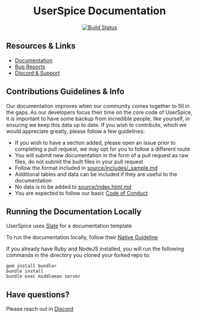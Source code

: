 <h1 align="center">UserSpice Documentation</h1>
<p align="center">
  <a href="https://github.com/userspice/docs/actions?query=workflow%3ABuild+branch%3Amain"><img src="https://github.com/userspice/docs/workflows/Build/badge.svg?branch=main" alt="Build Status"></a>
</p>

Resources & Links
--------------------
* [Documentation](https://userspice.github.io/docs/)
* [Bug Reports](https://userspice.com/bugs)
* [Discord & Support](https://discord.gg/j25FeHu)

Contributions Guidelines & Info
--------------------
Our documentation improves when our community comes together to fill in the gaps. As our developers focus their time on the core code of UserSpice, it is important to have some backup from incredible people, like yourself, in ensuring we keep this data up to date. If you wish to contribute, which we would appreciate greatly, please follow a few guidelines:

* If you wish to have a section added, please open an issue prior to completing a pull request, we may opt for you to follow a different route
* You will submit new documentation in the form of a pull request as raw files, do not submit the built files in your pull request
* Follow the format included in [source/includes/_sample.md](source/includes/_sample.md)
* Additional tables and data can be included if they are useful to the documentation
* No data is to be added to [source/index.html.md](source/index.html.md)
* You are expected to follow our basic [Code of Conduct](CODE_OF_CONDUCT.md)

Running the Documentation Locally
--------------------
UserSpice uses [Slate](https://github.com/slatedocs/slate) for a documentation template

To run the documentation locally, follow their [Native Guideline](https://github.com/slatedocs/slate/wiki/Using-Slate-Natively)

If you already have Ruby and NodeJS installed, you will run the following commands in the directory you cloned your forked repo to:

```
gem install bundler
bundle install
bundle exec middleman server
````

Have questions?
--------------------
Please reach out in [Discord](https://discord.gg/j25FeHu)
